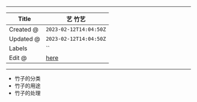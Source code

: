 -----

| Title     | 艺 竹艺                                                |
| --------- | --------------------------------------------------- |
| Created @ | `2023-02-12T14:04:50Z`                              |
| Updated @ | `2023-02-12T14:04:50Z`                              |
| Labels    | \`\`                                                |
| Edit @    | [here](https://github.com/junxnone/wiki/issues/116) |

-----

  - 竹子的分类
  - 竹子的用途
  - 竹子的处理

